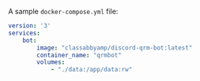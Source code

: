 A sample `docker-compose.yml` file:

```yaml
version: '3'
services:
    bot:
        image: "classabbyamp/discord-qrm-bot:latest"
        container_name: "qrmbot"
        volumes:
            - "./data:/app/data:rw"
```
